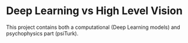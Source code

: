 # Deep Learning vs High Level Vision

This project contains both a computational (Deep Learning models) and psychophysics part (psiTurk).
